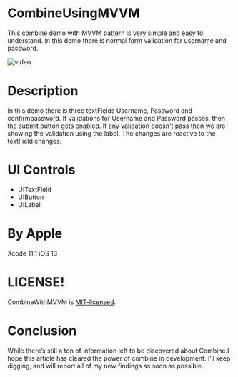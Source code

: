 # CombineUsingMVVM

This combine demo with MVVM pattern is very simple and easy to understand. In this demo there is normal form validation for username and password.

![video](/Media/combine.gif)

# Description

In this demo there is three textFields Username, Password and confirmpassword. If validations for Username and Password passes, then the submit button gets enabled. If any validation doesn't pass then we are showing the validation using the label. The changes are reactive to the textField changes.

# UI Controls 
- UITextField
- UIButton
- UILabel

# By Apple 

Xcode 11.1
iOS 13

# LICENSE!

CombineWithMVVM is [MIT-licensed](/LICENSE).

# Conclusion 
While there’s still a ton of information left to be discovered about Combine.I hope this article has cleared the power of combine in development. I’ll keep digging, and will report all of my new findings as soon as possible.
